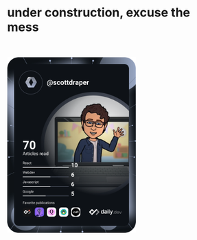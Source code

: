 <!--
**scottdraper8/scottdraper8** is a ✨ _special_ ✨ repository because its `README.md` (this file) appears on your GitHub profile.

Here are some ideas to get you started:

- 🔭 I’m currently working on ...
- 🌱 I’m currently learning ...
- 👯 I’m looking to collaborate on ...
- 🤔 I’m looking for help with ...
- 💬 Ask me about ...
- 📫 How to reach me: ...
- 😄 Pronouns: ...
- ⚡ Fun fact: ...
-->

# under construction, excuse the mess
<br/>
<br/>
<img src="https://github.com/scottdraper8/scottdraper8/blob/main/devcard.svg" width="300" alt="daily.dev card"/>
